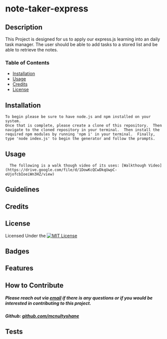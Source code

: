 # note-taker-express


## Description
 This Project is designed for us to apply our express.js learning into an daily task manager.  The user should be able to add tasks to a stored list and be able to retrieve the notes.  

### Table of Contents

- [Installation](#installation)
- [Usage](#usage)
- [Credits](#credits)
- [License](#license)

## Installation
    
    To begin please be sure to have node.js and npm installed on your system.
    Once that is complete, please create a clone of this repository.  Then navigate to the cloned repository in your terminal.  Then install the required npm modules by running 'npm i' in your terminal.  Finally, type 'node index.js' to begin the generator and follow the prompts.  

## Usage
      The following is a walk though video of its uses: [Walkthough Video](https://drive.google.com/file/d/1DowKcQCwDkqUwpC-eUjofcbIoeiWn3HZ/view)


## Guidelines


## Credits


## License

Licensed Under the [![MIT License](https://img.shields.io/badge/License-MIT-yellow.svg)](https://opensource.org/licenses/MIT)

## Badges


## Features


## How to Contribute

##### Please reach out via [email](mailto:mcnultyshanej@gmail.com) if there is any questions or if you would be interested in contributing to this project.
##### Github: [github.com/mcnultyshane](https://github.com/mcnultyshane)

## Tests


